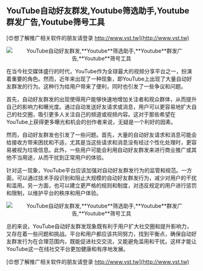 ## **YouTube自动好友群发,**Youtube**筛选助手,**Youtube**群发广告,**Youtube**筛号工具**

[😍想了解推广相关软件的朋友请登录 http://www.vst.tw](http://www.vst.tw)

 <center><img src="https://vst.tw/MP4/tuiguang/png/7.png" alt="YouTube自动好友群发,**Youtube**筛选助手,**Youtube**群发广告,**Youtube**筛号工具"></center>

在当今社交媒体盛行的时代，YouTube作为全球最大的视频分享平台之一，扮演着重要的角色。然而，近年来出现了一种现象，即YouTube上出现了大量自动好友群发的行为。这种行为给用户带来了便利，同时也引发了一些争议和问题。

首先，自动好友群发的出现使得用户能够快速地增加关注者和观众群体，从而提升自己的影响力和曝光度。通过自动发送好友请求或消息，用户可以更容易地扩大自己的社交圈，吸引更多人关注自己的频道或视频内容。这对于那些希望在YouTube上获得更多曝光和机会的创作者来说，无疑是一个利好的因素。

然而，自动好友群发也引发了一些问题。首先，大量的自动好友请求和消息可能会给接收方带来困扰和不适，尤其是当这些请求和消息没有经过个性化处理时，更容易被视为垃圾信息。此外，一些用户可能会利用自动好友群发来进行商业推广或其他不当用途，从而干扰到正常用户的体验。

针对这一现象，YouTube平台应该加强对自动好友群发行为的监管和规范。一方面，可以通过技术手段识别和阻止大规模的自动好友群发行为，减少对用户的干扰和滥用。另一方面，也可以建立更严格的规则和制度，对违反规定的用户进行惩罚和限制，以维护平台的秩序和用户体验。

 <center><img src="https://vst.tw/MP4/tuiguang/png/6.png" alt="YouTube自动好友群发,**Youtube**筛选助手,**Youtube**群发广告,**Youtube**筛号工具"></center>

总的来说，YouTube自动好友群发现象既有利于用户扩大社交圈和提升影响力，又存在着一些问题和挑战。平台和用户都应该共同努力，找到平衡点，确保自动好友群发行为在合理范围内，既能促进社交交流，又能避免滥用和干扰。这样才能让YouTube这一在线社交平台更加健康和有序地发展。

[😍想了解推广相关软件的朋友请登录 http://www.vst.tw](http://www.vst.tw)



